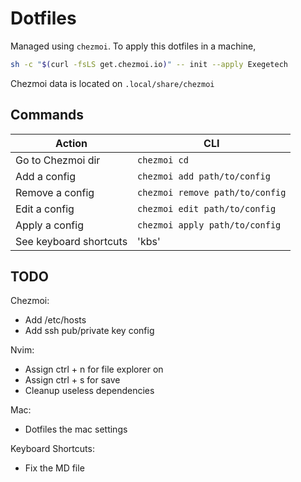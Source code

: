 # Dotfiles

Managed using `chezmoi`. To apply this dotfiles in a machine,

```sh
sh -c "$(curl -fsLS get.chezmoi.io)" -- init --apply Exegetech
```

Chezmoi data is located on `.local/share/chezmoi`

## Commands

| Action | CLI |
|---|---|
| Go to Chezmoi dir | `chezmoi cd` |
| Add a config | `chezmoi add path/to/config` |
| Remove a config | `chezmoi remove path/to/config` |
| Edit a config | `chezmoi edit path/to/config` |
| Apply a config | `chezmoi apply path/to/config` |
| See keyboard shortcuts | 'kbs' |

## TODO

Chezmoi:
- Add /etc/hosts
- Add ssh pub/private key config

Nvim:
- Assign ctrl + n for file explorer on
- Assign ctrl + s for save
- Cleanup useless dependencies

Mac:
- Dotfiles the mac settings

Keyboard Shortcuts:
- Fix the MD file


